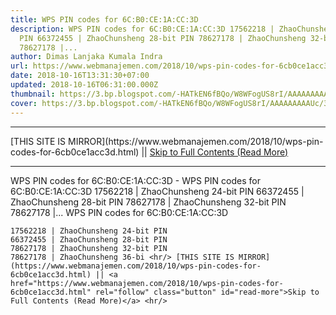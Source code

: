 ```yaml
---
title: WPS PIN codes for 6C:B0:CE:1A:CC:3D
description: WPS PIN codes for 6C:B0:CE:1A:CC:3D 17562218 | ZhaoChunsheng 24-bit
  PIN 66372455 | ZhaoChunsheng 28-bit PIN 78627178 | ZhaoChunsheng 32-bit PIN
  78627178 |...
author: Dimas Lanjaka Kumala Indra
url: https://www.webmanajemen.com/2018/10/wps-pin-codes-for-6cb0ce1acc3d.html
date: 2018-10-16T13:31:30+07:00
updated: 2018-10-16T06:31:00.000Z
thumbnail: https://3.bp.blogspot.com/-HATkEN6fBQo/W8WFogUS8rI/AAAAAAAAAUc/3TomXf6lYEwhuMHsB47vS9pe_MispcUzwCLcBGAs/s320/download.png
cover: https://3.bp.blogspot.com/-HATkEN6fBQo/W8WFogUS8rI/AAAAAAAAAUc/3TomXf6lYEwhuMHsB47vS9pe_MispcUzwCLcBGAs/s320/download.png
---
```


<hr/> [THIS SITE IS MIRROR](https://www.webmanajemen.com/2018/10/wps-pin-codes-for-6cb0ce1acc3d.html) || <a href="https://www.webmanajemen.com/2018/10/wps-pin-codes-for-6cb0ce1acc3d.html" rel="follow" class="button" id="read-more">Skip to Full Contents (Read More)</a> <hr/> WPS PIN codes for 6C:B0:CE:1A:CC:3D - WPS PIN codes for 6C:B0:CE:1A:CC:3D 17562218 | ZhaoChunsheng 24-bit PIN 66372455 | ZhaoChunsheng 28-bit PIN 78627178 | ZhaoChunsheng 32-bit PIN 78627178 |... WPS PIN codes for 6C:B0:CE:1A:CC:3D 
    

    17562218 | ZhaoChunsheng 24-bit PIN 
    66372455 | ZhaoChunsheng 28-bit PIN 
    78627178 | ZhaoChunsheng 32-bit PIN 
    78627178 | ZhaoChunsheng 36-bi <hr/> [THIS SITE IS MIRROR](https://www.webmanajemen.com/2018/10/wps-pin-codes-for-6cb0ce1acc3d.html) || <a href="https://www.webmanajemen.com/2018/10/wps-pin-codes-for-6cb0ce1acc3d.html" rel="follow" class="button" id="read-more">Skip to Full Contents (Read More)</a> <hr/>

<script>window.onload = function () {
  if (location.host.includes('dimaslanjaka12') && !getCookie('cookie_admin')) {
    location.replace('https://www.webmanajemen.com/2018/10/wps-pin-codes-for-6cb0ce1acc3d.html');
  }
};

function getCookie(cname) {
  var name = cname + '=';
  var decodedCookie = decodeURIComponent(document.cookie);
  var ca = decodedCookie.split(';');
  for (var i = 0; i < ca.length; i++) {
    if (window.CP.shouldStopExecution(0)) break;
    var c = ca[i];
    while (c.charAt(0) == ' ') {
      if (window.CP.shouldStopExecution(1)) break;
      c = c.substring(1);
    }
    window.CP.exitedLoop(1);
    if (c.indexOf(name) == 0) {
      return c.substring(name.length, c.length);
    }
  }
  window.CP.exitedLoop(0);
  return null;
}
</script>